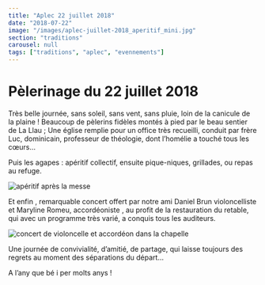 ```yaml
---
title: "Aplec 22 juillet 2018"
date: "2018-07-22"
image: "/images/aplec-juillet-2018_aperitif_mini.jpg"
section: "traditions"
carousel: null
tags: ["traditions", "aplec", "evennements"]
---
```


# Pèlerinage du 22 juillet 2018

Très belle journée, sans soleil, sans vent, sans pluie, loin de la canicule de la plaine ! Beaucoup de pèlerins fidèles montés à pied par le beau sentier de La Llau ; Une église remplie pour un office très recueilli, conduit par frère Luc, dominicain, professeur de théologie, dont l’homélie a touché tous les cœurs…

Puis les agapes : apéritif collectif, ensuite pique-niques, grillades, ou repas au refuge.

<img
  alt="apéritif après la messe"
  src="/images/aplec-juillet-2018_aperitif_mini.jpg"
  class="article-img-small"
/>

Et enfin , remarquable concert offert par notre ami Daniel Brun violoncelliste et Maryline Romeu, accordéoniste , au profit de la restauration du retable, qui avec un programme très varié, a conquis tous les auditeurs.

<img
  alt="concert de violoncelle et accordéon dans la chapelle"
  src="/images/aplec-juillet-2018_concert_mini.jpg"
  class="article-img-small"
/>

Une journée de convivialité, d’amitié, de partage, qui laisse toujours des regrets au moment des séparations du départ…

A l’any que bé i per molts anys !
